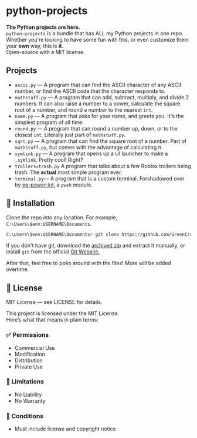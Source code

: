 # python-projects
**The Python projects are here.**  
`python-projects` is a bundle that has ALL my Python projects in one repo.  
Whether you're looking to have some fun with this, or even customize them your **own** way, this is **it.**  
Open-source with a MIT license.
## Projects
- `ascii.py` — A program that can find the ASCII character of any ASCII number, or find the ASCII code that the character responds to.
- `mathstuff.py` — A program that can add, subtract, multiply, and divide 2 numbers. It can also raise a number to a power, calculate the square root of a number, and round a number to the nearest `int`.
- `name.py` — A program that asks for your name, and greets you. It's the simplest program of all time.
- `round.py` — A program that can round a number up, down, or to the closest `int`. Literally just part of `mathstuff.py`.
- `sqrt.py` — A program that can find the square root of a number. Part of `mathstuff.py`, but comes with the advantage of calculating π.
- `symlink.py` — A program that opens up a UI launcher to make a `.symlink`. Pretty cool! Right?
- `trollers=trash.py` A program that talks about a few Roblox trollers being trash. The **actual** most simple program ever.
- `terminal.py`— A program that is a custom terminal. Forshadowed over by [eg-power-kit](https://github.com/GreenCraft18/eg-power-kit), a `pwsh` module.
## 🚀 Installation
Clone the repo into any location. For example, `C:\Users\$env:USERNAME\Documents`.
``` Bash
C:\Users\$env:USERNAME\Documents> git clone https://github.com/GreenCraft18/eg-power-kit.git
```
If you don't have git, download the [archived zip](https://github.com/GreenCraft18/python-projects/archive/refs/heads/main.zip) and extract it manually, or install `git` from the official [Git Website.](https://git-scm.com/downloads)  

After that, feel free to poke around with the files! More will be added overtime.

## 📄 License
MIT License — see LICENSE for details.  
  
This project is licensed under the MIT License.  
Here’s what that means in plain terms:

### ✅ Permissions
- Commercial Use  
- Modification  
- Distribution  
- Private Use  

### 🚫 Limitations
- No Liability  
- No Warranty  

### 📌 Conditions
- Must include license and copyright notice
